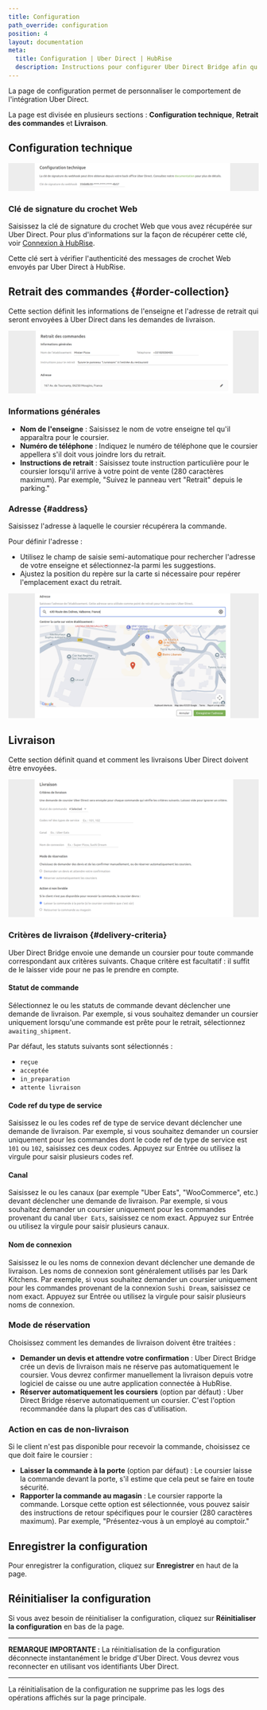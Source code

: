 ```yaml
---
title: Configuration
path_override: configuration
position: 4
layout: documentation
meta:
  title: Configuration | Uber Direct | HubRise
  description: Instructions pour configurer Uber Direct Bridge afin qu'il fonctionne parfaitement avec Uber Direct et votre logiciel de caisse ou d'autres applications connectées à HubRise. La configuration est simple.
---
```


La page de configuration permet de personnaliser le comportement de l'intégration Uber Direct.

La page est divisée en plusieurs sections : **Configuration technique**, **Retrait des commandes** et **Livraison**.

## Configuration technique

![Page de configuration Uber Direct Bridge, section Configuration technique](./images/010-uber-direct-configuration-technical.png)

### Clé de signature du crochet Web

Saisissez la clé de signature du crochet Web que vous avez récupérée sur Uber Direct. Pour plus d'informations sur la façon de récupérer cette clé, voir [Connexion à HubRise](/apps/uber-direct/connect-hubrise#setup-webhook).

Cette clé sert à vérifier l'authenticité des messages de crochet Web envoyés par Uber Direct à HubRise.

## Retrait des commandes {#order-collection}

Cette section définit les informations de l'enseigne et l'adresse de retrait qui seront envoyées à Uber Direct dans les demandes de livraison.

![Page de configuration Uber Direct Bridge, section Retrait des commandes](./images/011-uber-direct-configuration-collection.png)

### Informations générales

- **Nom de l'enseigne** : Saisissez le nom de votre enseigne tel qu'il apparaîtra pour le coursier.
- **Numéro de téléphone** : Indiquez le numéro de téléphone que le coursier appellera s'il doit vous joindre lors du retrait.
- **Instructions de retrait** : Saisissez toute instruction particulière pour le coursier lorsqu'il arrive à votre point de vente (280 caractères maximum). Par exemple, "Suivez le panneau vert \"Retrait\" depuis le parking."

### Adresse {#address}

Saisissez l'adresse à laquelle le coursier récupérera la commande.

Pour définir l'adresse :

- Utilisez le champ de saisie semi-automatique pour rechercher l'adresse de votre enseigne et sélectionnez-la parmi les suggestions.
- Ajustez la position du repère sur la carte si nécessaire pour repérer l'emplacement exact du retrait.

![Page de configuration Uber Direct Bridge, section Modifier l'adresse](./images/012-uber-direct-configuration-collection-edit-address.png)

## Livraison

Cette section définit quand et comment les livraisons Uber Direct doivent être envoyées.

![Page de configuration Uber Direct Bridge, section Livraison](./images/013-uber-direct-configuration-delivery.png)

### Critères de livraison {#delivery-criteria}

Uber Direct Bridge envoie une demande un coursier pour toute commande correspondant aux critères suivants. Chaque critère est facultatif : il suffit de le laisser vide pour ne pas le prendre en compte.

#### Statut de commande

Sélectionnez le ou les statuts de commande devant déclencher une demande de livraison. Par exemple, si vous souhaitez demander un coursier uniquement lorsqu'une commande est prête pour le retrait, sélectionnez `awaiting_shipment`.

Par défaut, les statuts suivants sont sélectionnés :

- `reçue`
- `acceptée`
- `in_preparation`
- `attente livraison`

#### Code ref du type de service

Saisissez le ou les codes ref de type de service devant déclencher une demande de livraison. Par exemple, si vous souhaitez demander un coursier uniquement pour les commandes dont le code ref de type de service est `101` ou `102`, saisissez ces deux codes. Appuyez sur Entrée ou utilisez la virgule pour saisir plusieurs codes ref.

#### Canal

Saisissez le ou les canaux (par exemple "Uber Eats", "WooCommerce", etc.) devant déclencher une demande de livraison. Par exemple, si vous souhaitez demander un coursier uniquement pour les commandes provenant du canal `Uber Eats`, saisissez ce nom exact. Appuyez sur Entrée ou utilisez la virgule pour saisir plusieurs canaux.

#### Nom de connexion

Saisissez le ou les noms de connexion devant déclencher une demande de livraison. Les noms de connexion sont généralement utilisés par les Dark Kitchens. Par exemple, si vous souhaitez demander un coursier uniquement pour les commandes provenant de la connexion `Sushi Dream`, saisissez ce nom exact. Appuyez sur Entrée ou utilisez la virgule pour saisir plusieurs noms de connexion.

### Mode de réservation

Choisissez comment les demandes de livraison doivent être traitées :

- **Demander un devis et attendre votre confirmation** : Uber Direct Bridge crée un devis de livraison mais ne réserve pas automatiquement le coursier. Vous devrez confirmer manuellement la livraison depuis votre logiciel de caisse ou une autre application connectée à HubRise.
- **Réserver automatiquement les coursiers** (option par défaut) : Uber Direct Bridge réserve automatiquement un coursier. C'est l'option recommandée dans la plupart des cas d'utilisation.

### Action en cas de non-livraison

Si le client n'est pas disponible pour recevoir la commande, choisissez ce que doit faire le coursier :

- **Laisser la commande à la porte** (option par défaut) : Le coursier laisse la commande devant la porte, s'il estime que cela peut se faire en toute sécurité.
- **Rapporter la commande au magasin** : Le coursier rapporte la commande. Lorsque cette option est sélectionnée, vous pouvez saisir des instructions de retour spécifiques pour le coursier (280 caractères maximum). Par exemple, "Présentez-vous à un employé au comptoir."

## Enregistrer la configuration

Pour enregistrer la configuration, cliquez sur **Enregistrer** en haut de la page.

## Réinitialiser la configuration

Si vous avez besoin de réinitialiser la configuration, cliquez sur **Réinitialiser la configuration** en bas de la page.

---

**REMARQUE IMPORTANTE :** La réinitialisation de la configuration déconnecte instantanément le bridge d'Uber Direct. Vous devrez vous reconnecter en utilisant vos identifiants Uber Direct.

---

La réinitialisation de la configuration ne supprime pas les logs des opérations affichés sur la page principale.
